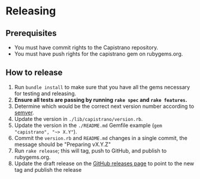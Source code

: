 # Releasing

## Prerequisites

* You must have commit rights to the Capistrano repository.
* You must have push rights for the capistrano gem on rubygems.org.

## How to release

1. Run `bundle install` to make sure that you have all the gems necessary for testing and releasing.
2.  **Ensure all tests are passing by running `rake spec` and `rake features`.**
3. Determine which would be the correct next version number according to [semver](http://semver.org/).
4. Update the version in `./lib/capistrano/version.rb`.
5. Update the version in the `./README.md` Gemfile example (`gem "capistrano", "~> X.Y"`).
6. Commit the `version.rb` and `README.md` changes in a single commit, the message should be "Preparing vX.Y.Z"
7. Run `rake release`; this will tag, push to GitHub, and publish to rubygems.org.
8. Update the draft release on the [GitHub releases page](https://github.com/capistrano/capistrano/releases) to point to the new tag and publish the release
